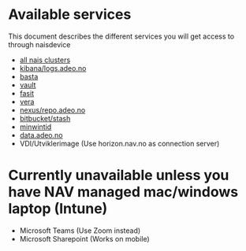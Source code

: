 # Available services

This document describes the different services you will get access to through naisdevice

- [all nais clusters](https://github.com/navikt/kubeconfigs/tree/naisdevice) 
- [kibana/logs.adeo.no](https://logs.adeo.no)
- [basta](https://basta.adeo.no)
- [vault](https://vault.adeo.no)
- [fasit](https://fasit.adeo.no)
- [vera](https://vera.adeo.no)
- [nexus/repo.adeo.no](https://repo.adeo.no)
- [bitbucket/stash](https://stash.adeo.no)
- [minwintid](https://minwintidmobil.adeo.no/minwintid)
- [data.adeo.no](https://data.adeo.no)
- VDI/Utviklerimage (Use horizon.nav.no as connection server)

# Currently unavailable unless you have NAV managed mac/windows laptop (Intune)
- Microsoft Teams (Use Zoom instead)
- Microsoft Sharepoint (Works on mobile)
